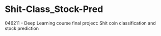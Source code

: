 # Shit-Class_Stock-Pred
046211 - Deep Learning course final project: Shit coin classification and stock prediction
